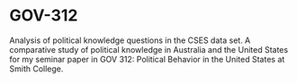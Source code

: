 # GOV-312
Analysis of political knowledge questions in the CSES data set. 
A comparative study of political knowledge in Australia and the United States for my seminar paper in GOV 312: Political Behavior in the United States at Smith College.
